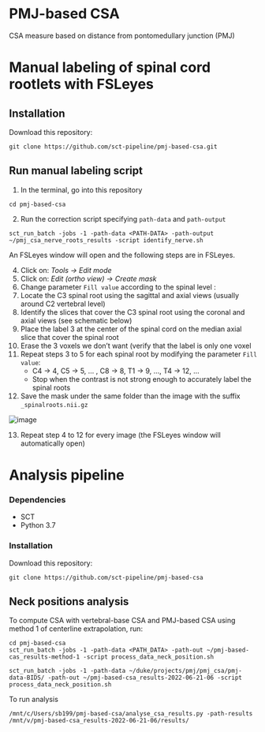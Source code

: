 # PMJ-based CSA
CSA measure based on distance from pontomedullary junction (PMJ)


# Manual labeling of spinal cord rootlets with FSLeyes
## Installation

Download this repository:
```
git clone https://github.com/sct-pipeline/pmj-based-csa.git
```
## Run manual labeling script
1. In the terminal, go into this repository
~~~
cd pmj-based-csa
~~~
2. Run the correction script specifying `path-data` and `path-output`
~~~
sct_run_batch -jobs -1 -path-data <PATH-DATA> -path-output ~/pmj_csa_nerve_roots_results -script identify_nerve.sh
~~~

An FSLeyes window will open and the following steps are in FSLeyes.

4. Click on: *Tools → Edit mode*
5. Click on: *Edit (ortho view) → Create mask*
6. Change parameter `Fill value` according to the spinal level : 
7. Locate the C3 spinal root using the sagittal and axial views (usually around C2 vertebral level)
8. Identify the slices that cover the C3 spinal root using the coronal and axial views (see schematic below)
9. Place the label 3 at the center of the spinal cord on the median axial slice that cover the spinal root
10. Erase the 3 voxels we don’t want (verify that the label is only one voxel
11. Repeat steps 3 to 5 for each spinal root by modifying the parameter `Fill value`:
    * C4 → 4, C5 → 5, … , C8 → 8, T1 → 9, …, T4 → 12, …
    * Stop when the contrast is not strong enough to accurately label the spinal roots
12. Save the mask under the same folder than the image with the suffix `_spinalroots.nii.gz`

![image](https://user-images.githubusercontent.com/71230552/141651001-f0c438d7-ae1e-44ba-b689-c5f5b319be22.png)

13. Repeat step 4 to 12 for every image (the FSLeyes window will automatically open)

# Analysis pipeline

### Dependencies
* SCT
* Python 3.7

### Installation
Download this repository:
~~~
git clone https://github.com/sct-pipeline/pmj-based-csa
~~~

## Neck positions analysis
To compute CSA with vertebral-base CSA and PMJ-based CSA using method 1 of centerline extrapolation, run:
~~~
cd pmj-based-csa
sct_run_batch -jobs -1 -path-data <PATH_DATA> -path-out ~/pmj-based-cas_results-method-1 -script process_data_neck_position.sh
~~~

~~~
sct_run_batch -jobs -1 -path-data ~/duke/projects/pmj/pmj_csa/pmj-data-BIDS/ -path-out ~/pmj-based-csa_results-2022-06-21-06 -script process_data_neck_position.sh
~~~

To run analysis

~~~
/mnt/c/Users/sb199/pmj-based-csa/analyse_csa_results.py -path-results /mnt/v/pmj-based-csa_results-2022-06-21-06/results/
~~~
